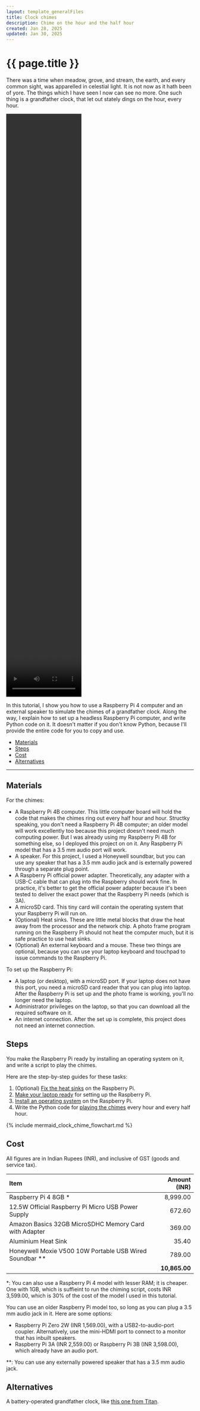 ```yaml
---
layout: template_generalFiles
title: Clock chimes
description: Chime on the hour and the half hour
created: Jan 28, 2025
updated: Jan 30, 2025
---
```


# {{ page.title }}

There was a time when meadow, grove, and stream, the earth, and every common sight, was apparelled in celestial light. It is not now as it hath been of yore. The things which I have seen I now can see no more. One such thing is a grandfather clock, that let out stately dings on the hour, every hour.

<video width="40%" height="40%" controls>
  <source src="../images/demo_clock.mp4" type="video/mp4">
  Your browser does not support the video tag.
</video> 

In this tutorial, I show you how to use a Raspberry Pi 4 computer and an external speaker to simulate the chimes of a grandfather clock. Along the way, I explain how to set up a headless Raspberry Pi computer, and write Python code on it. It doesn't matter if you don't know Python, because I'll provide the entire code for you to copy and use.

-  [Materials](#materials)
-  [Steps](#steps)
-  [Cost](#cost)
-  [Alternatives](#alternatives)

<hr/>

## Materials

For the chimes:

-  A Raspberry Pi 4B computer. This little computer board will hold the code that makes the chimes ring out every half hour and hour. Structky speaking, you don't need a Raspberry Pi 4B computer; an older model will work excellently too because this project doesn't need much computing power. But I was already using my Raspberry Pi 4B for something else, so I deployed this project on on it. Any Raspberry Pi model that has a 3.5 mm audio port will work.
-  A speaker. For this project, I used a Honeywell soundbar, but you can use any speaker that has a 3.5 mm audio jack and is externally powered through a separate plug point.
-  A Raspberry Pi official power adapter. Theoretically, any adapter with a USB-C cable that can plug into the Raspberry should work fine. In practice, it's better to get the official power adapter because it's been tested to deliver the exact power that the Raspberry Pi needs (which is 3A).
-  A microSD card. This tiny card will contain the operating system that your Raspberry Pi will run on.
-  (Optional) Heat sinks. These are little metal blocks that draw the heat away from the processor and the network chip. A photo frame program running on the Raspberry Pi should not heat the computer much, but it is safe practice to use heat sinks.
-  (Optional) An external keyboard and a mouse. These two things are optional, because you can use your laptop keyboard and touchpad to issue commands to the Raspberry Pi.

To set up the Raspberry Pi:

-  A laptop (or desktop), with a microSD port. If your laptop does not have this port, you need a microSD card reader that you can plug into laptop. After the Raspberry Pi is set up and the photo frame is working, you'll no longer need the laptop.
-  Administrator privileges on the laptop, so that you can download all the required software on it.
-  An internet connection. After the set up is complete, this project does not need an internet connection.

## Steps

You make the Raspberry Pi ready by installing an operating system on it, and write a script to play the chimes.

Here are the step-by-step guides for these tasks:

1.  (Optional) [Fix the heat sinks](pi_4_attach_heatsink.md) on the Raspberry Pi.
1.  [Make your laptop ready](set_up_laptop.md) for setting up the Raspberry Pi.
1.  [Install an operating system](pi_4_install_os.md) on the Raspberry Pi.
1.  Write the Python code for [playing the chimes](python_clock_chime.md) every hour and every half hour.

{% include mermaid_clock_chime_flowchart.md %}

## Cost

All figures are in Indian Rupees (INR), and inclusive of GST (goods and service tax).

| Item | Amount (INR) |
| :---- | -----------: |
| Raspberry Pi 4 8GB \* | 8,999.00 |
| 12.5W Official Raspberry Pi Micro USB Power Supply | 672.60 |
| Amazon Basics 32GB MicroSDHC Memory Card with Adapter | 369.00 |
| Aluminium Heat Sink | 35.40 |
| Honeywell Moxie V500 10W Portable USB Wired Soundbar \*\* | 789.00 |
| | **10,865.00**|

\*: You can also use a Raspberry Pi 4 model with lesser RAM; it is cheaper. One with 1GB, which is suffieint to run the chiming script, costs INR 3,599.00, which is 30% of the cost of the model I used in this tutorial.

You can use an older Raspberry Pi model too, so long as you can plug a 3.5 mm audio jack in it. Here are some options:
-  Raspberry Pi Zero 2W (INR 1,569.00), with a USB2-to-audio-port coupler. Alternatively, use the mini-HDMI port to connect to a monitor that has inbuilt speakers.
-  Raspberry Pi 3A (INR 2,559.00) or Raspberry Pi 3B (INR 3,598.00), which already have an audio port.

\*\*: You can use any externally powered speaker that has a 3.5 mm audio jack.

## Alternatives

A battery-operated grandfather clock, like [this one from Titan](https://www.amazon.in/Titan-Classic-Colour-Pendulum-Westminster/dp/B0BDRQMRZY/ref=sr_1_34).